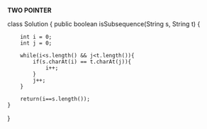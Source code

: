 **TWO POINTER**

class Solution {
    public boolean isSubsequence(String s, String t) {
        
        int i = 0;
        int j = 0;
        
        while(i<s.length() && j<t.length()){
            if(s.charAt(i) == t.charAt(j)){
                i++;    
            }
            j++;
        }
        
        return(i==s.length());
    }
}
